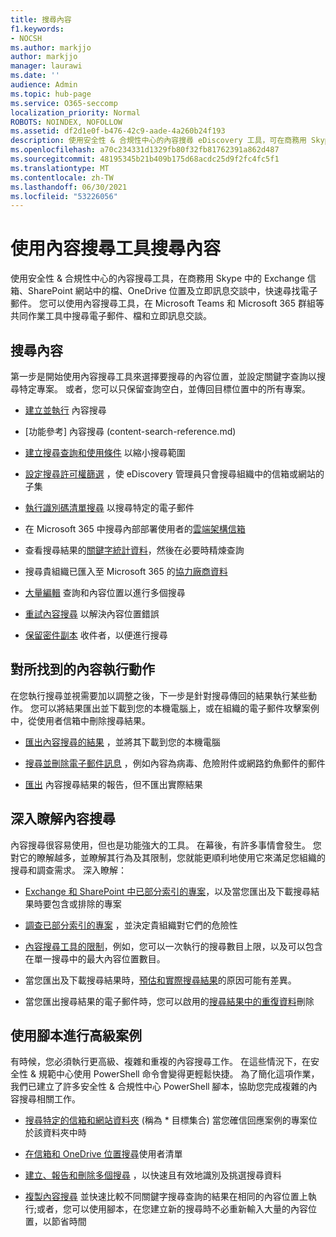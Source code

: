 ```yaml
---
title: 搜尋內容
f1.keywords:
- NOCSH
ms.author: markjjo
author: markjjo
manager: laurawi
ms.date: ''
audience: Admin
ms.topic: hub-page
ms.service: O365-seccomp
localization_priority: Normal
ROBOTS: NOINDEX, NOFOLLOW
ms.assetid: df2d1e0f-b476-42c9-aade-4a260b24f193
description: 使用安全性 & 合規性中心的內容搜尋 eDiscovery 工具，可在商務用 Skype 中，以快速找到 Exchange 信箱中的電子郵件、SharePoint 網站中的檔，以及 OneDrive 位置和立即訊息交談。
ms.openlocfilehash: a70c234331d1329fb80f32fb81762391a862d487
ms.sourcegitcommit: 48195345b21b409b175d68acdc25d9f2fc4fc5f1
ms.translationtype: MT
ms.contentlocale: zh-TW
ms.lasthandoff: 06/30/2021
ms.locfileid: "53226056"
---
```

# <a name="search-for-content-using-the-content-search-tool"></a>使用內容搜尋工具搜尋內容

使用安全性 & 合規性中心的內容搜尋工具，在商務用 Skype 中的 Exchange 信箱、SharePoint 網站中的檔、OneDrive 位置及立即訊息交談中，快速尋找電子郵件。 您可以使用內容搜尋工具，在 Microsoft Teams 和 Microsoft 365 群組等共同作業工具中搜尋電子郵件、檔和立即訊息交談。

## <a name="search-for-content"></a>搜尋內容

第一步是開始使用內容搜尋工具來選擇要搜尋的內容位置，並設定關鍵字查詢以搜尋特定專案。 或者，您可以只保留查詢空白，並傳回目標位置中的所有專案。

- [建立並執行](content-search.md) 內容搜尋

- [功能參考] 內容搜尋 (content-search-reference.md) 

- [建立搜尋查詢和使用條件](keyword-queries-and-search-conditions.md) 以縮小搜尋範圍

- [設定搜尋許可權篩選](permissions-filtering-for-content-search.md) ，使 eDiscovery 管理員只會搜尋組織中的信箱或網站的子集

- [執行識別碼清單搜尋](csv-file-for-an-id-list-content-search.md) 以搜尋特定的電子郵件

- 在 Microsoft 365 中搜尋內部部署使用者的[雲端架構信箱](search-cloud-based-mailboxes-for-on-premises-users.md)

- 查看搜尋結果的[關鍵字統計資料](view-keyword-statistics-for-content-search.md)，然後在必要時精煉查詢

- 搜尋貴組織已匯入至 Microsoft 365 的[協力廠商資料](use-content-search-to-search-third-party-data-that-was-imported.md)

- [大量編輯](bulk-edit-content-searches.md) 查詢和內容位置以進行多個搜尋

- [重試內容搜尋](retry-failed-content-search.md) 以解決內容位置錯誤

- [保留密件副本](/exchange/policy-and-compliance/holds/preserve-bcc-recipients-and-group-members) 收件者，以便進行搜尋

## <a name="perform-actions-on-content-you-find"></a>對所找到的內容執行動作

在您執行搜尋並視需要加以調整之後，下一步是針對搜尋傳回的結果執行某些動作。 您可以將結果匯出並下載到您的本機電腦上，或在組織的電子郵件攻擊案例中，從使用者信箱中刪除搜尋結果。

- [匯出內容搜尋的結果](export-search-results.md) ，並將其下載到您的本機電腦

- [搜尋並刪除電子郵件訊息](search-for-and-delete-messages-in-your-organization.md) ，例如內容為病毒、危險附件或網路釣魚郵件的郵件

- [匯出](export-a-content-search-report.md) 內容搜尋結果的報告，但不匯出實際結果

## <a name="learn-more-about-content-search"></a>深入瞭解內容搜尋

內容搜尋很容易使用，但也是功能強大的工具。 在幕後，有許多事情會發生。 您對它的瞭解越多，並瞭解其行為及其限制，您就能更順利地使用它來滿足您組織的搜尋和調查需求。 深入瞭解：

- [Exchange 和 SharePoint 中已部分索引的專案](partially-indexed-items-in-content-search.md)，以及當您匯出及下載搜尋結果時要包含或排除的專案

- [調查已部分索引的專案](investigating-partially-indexed-items-in-ediscovery.md) ，並決定貴組織對它們的危險性

- [內容搜尋工具的限制](limits-for-content-search.md)，例如，您可以一次執行的搜尋數目上限，以及可以包含在單一搜尋中的最大內容位置數目。

- 當您匯出及下載搜尋結果時，[預估和實際搜尋結果](differences-between-estimated-and-actual-ediscovery-search-results.md)的原因可能有差異。

- 當您匯出搜尋結果的電子郵件時，您可以啟用的[搜尋結果中的重復資料](de-duplication-in-ediscovery-search-results.md)刪除

## <a name="use-scripts-for-advanced-scenarios"></a>使用腳本進行高級案例

有時候，您必須執行更高級、複雜和重複的內容搜尋工作。 在這些情況下，在安全性 & 規範中心使用 PowerShell 命令會變得更輕鬆快捷。 為了簡化這項作業，我們已建立了許多安全性 & 合規性中心 PowerShell 腳本，協助您完成複雜的內容搜尋相關工作。

- [搜尋特定的信箱和網站資料夾](use-content-search-for-targeted-collections.md) (稱為 * 目標集合) 當您確信回應案例的專案位於該資料夾中時

- [在信箱和 OneDrive 位置搜尋](search-the-mailbox-and-onedrive-for-business-for-a-list-of-users.md)使用者清單

- [建立、報告和刪除多個搜尋](create-report-on-and-delete-multiple-content-searches.md) ，以快速且有效地識別及挑選搜尋資料

- [複製內容搜尋](clone-a-content-search.md) 並快速比較不同關鍵字搜尋查詢的結果在相同的內容位置上執行;或者，您可以使用腳本，在您建立新的搜尋時不必重新輸入大量的內容位置，以節省時間